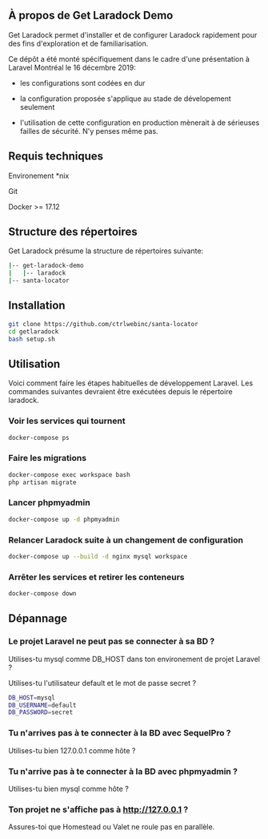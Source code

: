 ## À propos de Get Laradock Demo

Get Laradock permet d'installer et de configurer Laradock rapidement pour des fins d'exploration et de familiarisation.

Ce dépôt a été monté spécifiquement dans le cadre d'une présentation à Laravel Montréal le 16 décembre 2019:

* les configurations sont codées en dur

* la configuration proposée s'applique au stade de dévelopement seulement

* l'utilisation de cette configuration en production mènerait à de sérieuses failles de sécurité. N'y penses même pas.

## Requis techniques

Environement *nix

Git

Docker >= 17.12

## Structure des répertoires

Get Laradock présume la structure de répertoires suivante:

``` bash
|-- get-laradock-demo
|   |-- laradock
|-- santa-locator
```

## Installation

``` bash
git clone https://github.com/ctrlwebinc/santa-locator
cd getlaradock
bash setup.sh
```

## Utilisation

Voici comment faire les étapes habituelles de développement Laravel.
Les commandes suivantes devraient être exécutées depuis le répertoire laradock.

### Voir les services qui tournent

``` bash
docker-compose ps
```

### Faire les migrations

``` bash
docker-compose exec workspace bash
php artisan migrate
```

### Lancer phpmyadmin

``` bash
docker-compose up -d phpmyadmin
```

### Relancer Laradock suite à un changement de configuration

``` bash
docker-compose up --build -d nginx mysql workspace
```

### Arrêter les services et retirer les conteneurs

``` bash
docker-compose down
```

## Dépannage

### Le projet Laravel ne peut pas se connecter à sa BD ?

Utilises-tu mysql comme DB_HOST dans ton environement de projet Laravel ?

Utilises-tu l'utilisateur default et le mot de passe secret ?


``` bash
DB_HOST=mysql
DB_USERNAME=default
DB_PASSWORD=secret
```

### Tu n'arrives pas à te connecter à la BD avec SequelPro ?

Utilises-tu bien 127.0.0.1 comme hôte ?

### Tu n'arrive pas à te connecter à la BD avec phpmyadmin ?

Utilises-tu bien mysql comme hôte ?

### Ton projet ne s'affiche pas à http://127.0.0.1 ?

Assures-toi que Homestead ou Valet ne roule pas en parallèle.
